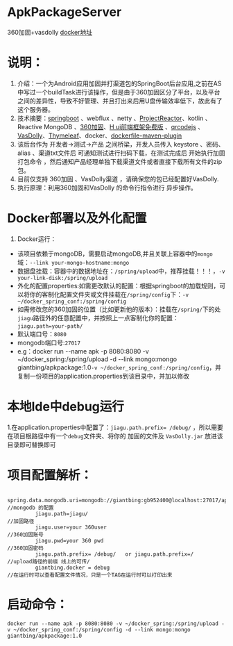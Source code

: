 # ApkPackageServer
360加固+vasdolly [docker地址](https://hub.docker.com/r/giantbing/apkpackage)
# 说明：
1. 介绍：一个为Android应用加固并打渠道包的SpringBoot后台应用,之前在AS中写过一个buildTask进行该操作，但是由于360加固区分了平台，以及平台之间的差异性，导致不好管理、并且打出来后用U盘传输效率低下，故此有了这个服务器。
2. 技术摘要：[springboot](https://spring.io/projects/spring-boot) 、webflux 、netty 、[ProjectReactor](https://projectreactor.io/)、kotlin 、Reactive MongoDB 、[360加固](https://jiagu.360.cn/x)、[H ui前端框架免费版](http://www.h-ui.net/) 、[qrcodejs](https://github.com/davidshimjs/qrcodejs) 、[VasDolly](https://github.com/Tencent/VasDolly)、[Thymeleaf](https://www.thymeleaf.org/documentation.html)、docker、[dockerfile-maven-plugin](https://github.com/spotify/docker-maven-plugin)
3. 该后台作为 开发者->测试->产品 之间桥梁，开发人员传入 keystore 、密码、alias 、渠道txt文件后 可通知测试进行扫码下载，在测试完成后 开始执行加固打包命令 ，然后通知产品经理单独下载渠道文件或者直接下载所有文件的zip包。
4. 目前仅支持 360加固 、VasDolly渠道 ，请确保您的包已经配置好VasDolly.
5. 执行原理：利用360加固和VasDolly 的命令行指令进行 异步操作。
# Docker部署以及外化配置
1. Docker运行：
 - 该项目依赖于mongoDB，需要启动mongoDB,并且关联上容器中的`mongo`域：`--link your-mongo-hostname:mongo`
 - 数据盘挂载：容器中的数据地址在：`/spring/upload`中，推荐挂载！！！，`-v your-link-disk:/spring/upload`
 - 外化的配置properties:如需更改默认的配置：根据springboot的加载规则，可以将你的客制化配置文件夹或文件挂载在`/spring/config`下：`-v ~/docker_spring_conf:/spring/config`
 - 如需修改您的360加固的位置（比如更新他的版本）：挂载在`/spring/`下的处`jiagu`路径外的任意配置中，并按照上一点客制化你的配置：`jiagu.path=your-path/`
 - 默认端口号：`8080`
 - mongodb端口号:`27017`
 - e.g：docker run --name apk -p 8080:8080 -v ~/docker_spring:/spring/upload  -d --link mongo:mongo giantbing/apkpackage:1.0`-v ~/docker_spring_conf:/spring/config`，并复制一份项目的application.properties到该目录中，并加以修改
# 本地Ide中debug运行
 1.在application.properties中配置了：`jiagu.path.prefix= /debug/` ，所以需要在项目根路径中有一个`debug`文件夹、将你的 加固的文件及 `VasDolly.jar` 放进该目录即可替换即可
# 项目配置解析：
 ```
          spring.data.mongodb.uri=mongodb://giantbing:gb952400@localhost:27017/apk //mongodb 的配置
          jiagu.path=jiagu/                                                        //加固路径
          jiagu.user=your 360user                                                  //360加固账号
          jiagu.pwd=your 360 pwd                                                   //360加固密码
          jiagu.path.prefix= /debug/   or jiagu.path.prefix=/                      //upload路径的前缀 线上的可传/
          giantbing.docker = debug                                                 //在运行时可以查看配置文件情况，只是一个TAG在运行时可以打印出来
 ```
# 启动命令：
`docker run --name apk -p 8080:8080 -v ~/docker_spring:/spring/upload -v ~/docker_spring_conf:/spring/config -d --link mongo:mongo giantbing/apkpackage:1.0`
